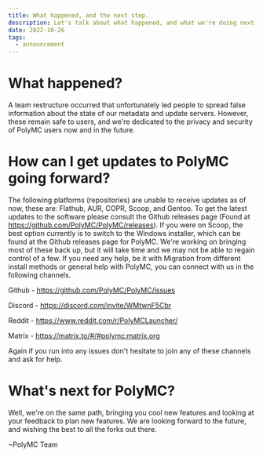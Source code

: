 ```yaml
---
title: What happened, and the next step.
description: Let's talk about what happened, and what we're doing next.
date: 2022-10-26	
tags:
  - announcement
---
```

# What happened?

A team restructure occurred that unfortunately led people to spread false information about the state of our metadata 
and update servers. However, these remain safe to users, and we're dedicated to the privacy and security of PolyMC users now and in the future.

# How can I get updates to PolyMC going forward?

The following platforms (repositories) are unable to receive updates as of now, these are: Flathub, AUR, COPR, Scoop, and Gentoo.
To get the latest updates to the software please consult the Github releases page (Found at https://github.com/PolyMC/PolyMC/releases).
If you were on Scoop, the best option currently is to switch to the Windows installer, which can be found at the Github releases page for PolyMC.
We're working on bringing most of these back up, but it will take time and we may not be able to regain control of a few.
If you need any help, be it with Migration from different install methods or general help with PolyMC, you can connect with us in the following channels.

Github - https://github.com/PolyMC/PolyMC/issues

Discord - https://discord.com/invite/WMtwnF5Cbr

Reddit - https://www.reddit.com/r/PolyMCLauncher/

Matrix - https://matrix.to/#/#polymc:matrix.org

Again if you run into any issues don't hesitate to join any of these channels and ask for help.

# What's next for PolyMC?

Well, we're on the same path, bringing you cool new features and looking at your feedback to plan new features.
We are looking forward to the future, and wishing the best to all the forks out there.

~PolyMC Team
